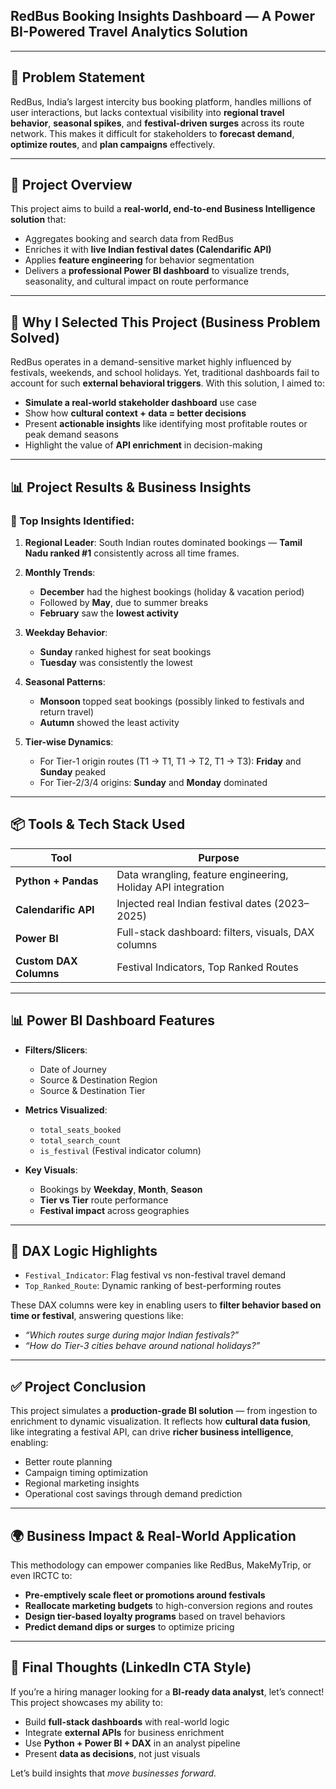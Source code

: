 ## **RedBus Booking Insights Dashboard — A Power BI-Powered Travel Analytics Solution**

---

## 🧩 Problem Statement

RedBus, India’s largest intercity bus booking platform, handles millions of user interactions, but lacks contextual visibility into **regional travel behavior**, **seasonal spikes**, and **festival-driven surges** across its route network. This makes it difficult for stakeholders to **forecast demand**, **optimize routes**, and **plan campaigns** effectively.

---

## 🧠 Project Overview

This project aims to build a **real-world, end-to-end Business Intelligence solution** that:
* Aggregates booking and search data from RedBus
* Enriches it with **live Indian festival dates (Calendarific API)**
* Applies **feature engineering** for behavior segmentation
* Delivers a **professional Power BI dashboard** to visualize trends, seasonality, and cultural impact on route performance

---

## 🎯 Why I Selected This Project (Business Problem Solved)

RedBus operates in a demand-sensitive market highly influenced by festivals, weekends, and school holidays. Yet, traditional dashboards fail to account for such **external behavioral triggers**.
With this solution, I aimed to:

* **Simulate a real-world stakeholder dashboard** use case
* Show how **cultural context + data = better decisions**
* Present **actionable insights** like identifying most profitable routes or peak demand seasons
* Highlight the value of **API enrichment** in decision-making

---

## 📊 Project Results & Business Insights

### 📌 Top Insights Identified:

1. **Regional Leader**: South Indian routes dominated bookings — **Tamil Nadu ranked #1** consistently across all time frames.
2. **Monthly Trends**:

   * **December** had the highest bookings (holiday & vacation period)
   * Followed by **May**, due to summer breaks
   * **February** saw the **lowest activity**
3. **Weekday Behavior**:

   * **Sunday** ranked highest for seat bookings
   * **Tuesday** was consistently the lowest
4. **Seasonal Patterns**:

   * **Monsoon** topped seat bookings (possibly linked to festivals and return travel)
   * **Autumn** showed the least activity
5. **Tier-wise Dynamics**:

   * For Tier-1 origin routes (T1 → T1, T1 → T2, T1 → T3): **Friday** and **Sunday** peaked
   * For Tier-2/3/4 origins: **Sunday** and **Monday** dominated

---

## 📦 Tools & Tech Stack Used

| Tool                   | Purpose                                                      |
| ---------------------- | ------------------------------------------------------------ |
| **Python + Pandas**    | Data wrangling, feature engineering, Holiday API integration |
| **Calendarific API**   | Injected real Indian festival dates (2023–2025)              |
| **Power BI**           | Full-stack dashboard: filters, visuals, DAX columns          |
| **Custom DAX Columns** | Festival Indicators, Top Ranked Routes                       |

---

## 📊 Power BI Dashboard Features

* **Filters/Slicers**:

  * Date of Journey
  * Source & Destination Region
  * Source & Destination Tier

* **Metrics Visualized**:

  * `total_seats_booked`
  * `total_search_count`
  * `is_festival` (Festival indicator column)

* **Key Visuals**:

  * Bookings by **Weekday**, **Month**, **Season**
  * **Tier vs Tier** route performance
  * **Festival impact** across geographies

---

## 🧩 DAX Logic Highlights

* `Festival_Indicator`: Flag festival vs non-festival travel demand
* `Top_Ranked_Route`: Dynamic ranking of best-performing routes

These DAX columns were key in enabling users to **filter behavior based on time or festival**, answering questions like:

* *“Which routes surge during major Indian festivals?”*
* *“How do Tier-3 cities behave around national holidays?”*

---

## ✅ Project Conclusion

This project simulates a **production-grade BI solution** — from ingestion to enrichment to dynamic visualization. It reflects how **cultural data fusion**, like integrating a festival API, can drive **richer business intelligence**, enabling:

* Better route planning
* Campaign timing optimization
* Regional marketing insights
* Operational cost savings through demand prediction

---

## 🌍 Business Impact & Real-World Application

This methodology can empower companies like RedBus, MakeMyTrip, or even IRCTC to:

* **Pre-emptively scale fleet or promotions around festivals**
* **Reallocate marketing budgets** to high-conversion regions and routes
* **Design tier-based loyalty programs** based on travel behaviors
* **Predict demand dips or surges** to optimize pricing

---

## 💬 Final Thoughts (LinkedIn CTA Style)

If you’re a hiring manager looking for a **BI-ready data analyst**, let’s connect! This project showcases my ability to:

* Build **full-stack dashboards** with real-world logic
* Integrate **external APIs** for business enrichment
* Use **Python + Power BI + DAX** in an analyst pipeline
* Present **data as decisions**, not just visuals

Let’s build insights that *move businesses forward.*
